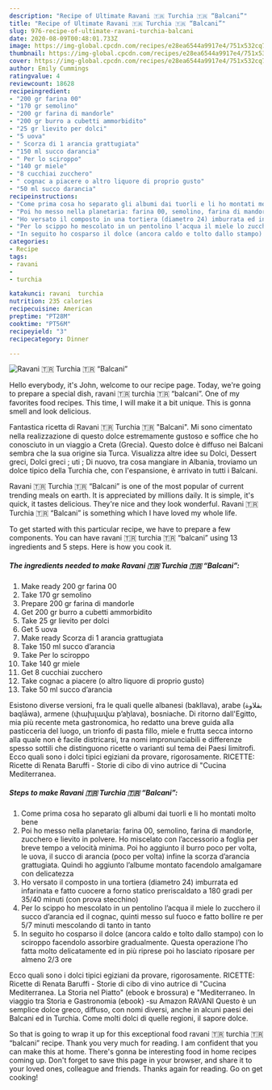 ```yaml
---
description: "Recipe of Ultimate Ravani 🇹🇷 Turchia 🇹🇷 “Balcani”"
title: "Recipe of Ultimate Ravani 🇹🇷 Turchia 🇹🇷 “Balcani”"
slug: 976-recipe-of-ultimate-ravani-turchia-balcani
date: 2020-08-09T00:48:01.733Z
image: https://img-global.cpcdn.com/recipes/e28ea6544a9917e4/751x532cq70/ravani-🇹🇷-turchia-🇹🇷-balcani-recipe-main-photo.jpg
thumbnail: https://img-global.cpcdn.com/recipes/e28ea6544a9917e4/751x532cq70/ravani-🇹🇷-turchia-🇹🇷-balcani-recipe-main-photo.jpg
cover: https://img-global.cpcdn.com/recipes/e28ea6544a9917e4/751x532cq70/ravani-🇹🇷-turchia-🇹🇷-balcani-recipe-main-photo.jpg
author: Emily Cummings
ratingvalue: 4
reviewcount: 18628
recipeingredient:
- "200 gr farina 00"
- "170 gr semolino"
- "200 gr farina di mandorle"
- "200 gr burro a cubetti ammorbidito"
- "25 gr lievito per dolci"
- "5 uova"
- " Scorza di 1 arancia grattugiata"
- "150 ml succo darancia"
- " Per lo sciroppo"
- "140 gr miele"
- "8 cucchiai zucchero"
- " cognac a piacere o altro liquore di proprio gusto"
- "50 ml succo darancia"
recipeinstructions:
- "Come prima cosa ho separato gli albumi dai tuorli e li ho montati molto bene"
- "Poi ho messo nella planetaria: farina 00, semolino, farina di mandorle, zucchero e lievito in polvere. Ho miscelato con l’accessorio a foglia per breve tempo a velocità minima. Poi ho aggiunto il burro poco per volta, le uova, il succo di arancia (poco per volta) infine la scorza d’arancia grattugiata. Quindi ho aggiunto l’albume montato facendolo amalgamare con delicatezza"
- "Ho versato il composto in una tortiera (diametro 24) imburrata ed infarinata e fatto cuocere a forno statico preriscaldato a 180 gradi per 35/40 minuti (con prova stecchino)"
- "Per lo scippo ho mescolato in un pentolino l’acqua il miele lo zucchero il succo d’arancia ed il cognac, quinti messo sul fuoco e fatto bollire re per 5/7 minuti mescolando di tanto in tanto"
- "In seguito ho cosparso il dolce (ancora caldo e tolto dallo stampo) con lo sciroppo facendolo assorbire gradualmente. Questa operazione l’ho fatta molto delicatamente ed in più riprese poi ho lasciato riposare per almeno 2/3 ore"
categories:
- Recipe
tags:
- ravani
- 
- turchia

katakunci: ravani  turchia 
nutrition: 235 calories
recipecuisine: American
preptime: "PT28M"
cooktime: "PT56M"
recipeyield: "3"
recipecategory: Dinner

---
```



![Ravani 🇹🇷 Turchia 🇹🇷 “Balcani”](https://img-global.cpcdn.com/recipes/e28ea6544a9917e4/751x532cq70/ravani-🇹🇷-turchia-🇹🇷-balcani-recipe-main-photo.jpg)

Hello everybody, it's John, welcome to our recipe page. Today, we're going to prepare a special dish, ravani 🇹🇷 turchia 🇹🇷 “balcani”. One of my favorites food recipes. This time, I will make it a bit unique. This is gonna smell and look delicious.

Fantastica ricetta di Ravani 🇹🇷 Turchia 🇹🇷 &#34;Balcani&#34;. Mi sono cimentato nella realizzazione di questo dolce estremamente gustoso e soffice che ho conosciuto in un viaggio a Creta (Grecia). Questo dolce è diffuso nei Balcani sembra che la sua origine sia Turca. Visualizza altre idee su Dolci, Dessert greci, Dolci greci ; uti ; Di nuovo, tra cosa mangiare in Albania, troviamo un dolce tipico della Turchia che, con l&#39;espansione, è arrivato in tutti i Balcani.

Ravani 🇹🇷 Turchia 🇹🇷 “Balcani” is one of the most popular of current trending meals on earth. It is appreciated by millions daily. It is simple, it's quick, it tastes delicious. They're nice and they look wonderful. Ravani 🇹🇷 Turchia 🇹🇷 “Balcani” is something which I have loved my whole life.


To get started with this particular recipe, we have to prepare a few components. You can have ravani 🇹🇷 turchia 🇹🇷 “balcani” using 13 ingredients and 5 steps. Here is how you cook it.

<!--inarticleads1-->

##### The ingredients needed to make Ravani 🇹🇷 Turchia 🇹🇷 “Balcani”:

1. Make ready 200 gr farina 00
1. Take 170 gr semolino
1. Prepare 200 gr farina di mandorle
1. Get 200 gr burro a cubetti ammorbidito
1. Take 25 gr lievito per dolci
1. Get 5 uova
1. Make ready  Scorza di 1 arancia grattugiata
1. Take 150 ml succo d’arancia
1. Take  Per lo sciroppo
1. Take 140 gr miele
1. Get 8 cucchiai zucchero
1. Take  cognac a piacere (o altro liquore di proprio gusto)
1. Take 50 ml succo d’arancia


Esistono diverse versioni, fra le quali quelle albanesi (bakllava), arabe (بقلاوة baqlāwa), armene (փախլավա pʼaḫlava), bosniache. Di ritorno dall&#39;Egitto, mia più recente meta gastronomica, ho redatto una breve guida alla pasticceria del luogo, un trionfo di pasta fillo, miele e frutta secca intorno alla quale non è facile districarsi, tra nomi impronunciabili e differenze spesso sottili che distinguono ricette o varianti sul tema dei Paesi limitrofi. Ecco quali sono i dolci tipici egiziani da provare, rigorosamente. RICETTE: Ricette di Renata Baruffi - Storie di cibo di vino autrice di &#34;Cucina Mediterranea. 

<!--inarticleads2-->

##### Steps to make Ravani 🇹🇷 Turchia 🇹🇷 “Balcani”:

1. Come prima cosa ho separato gli albumi dai tuorli e li ho montati molto bene
1. Poi ho messo nella planetaria: farina 00, semolino, farina di mandorle, zucchero e lievito in polvere. Ho miscelato con l’accessorio a foglia per breve tempo a velocità minima. Poi ho aggiunto il burro poco per volta, le uova, il succo di arancia (poco per volta) infine la scorza d’arancia grattugiata. Quindi ho aggiunto l’albume montato facendolo amalgamare con delicatezza
1. Ho versato il composto in una tortiera (diametro 24) imburrata ed infarinata e fatto cuocere a forno statico preriscaldato a 180 gradi per 35/40 minuti (con prova stecchino)
1. Per lo scippo ho mescolato in un pentolino l’acqua il miele lo zucchero il succo d’arancia ed il cognac, quinti messo sul fuoco e fatto bollire re per 5/7 minuti mescolando di tanto in tanto
1. In seguito ho cosparso il dolce (ancora caldo e tolto dallo stampo) con lo sciroppo facendolo assorbire gradualmente. Questa operazione l’ho fatta molto delicatamente ed in più riprese poi ho lasciato riposare per almeno 2/3 ore


Ecco quali sono i dolci tipici egiziani da provare, rigorosamente. RICETTE: Ricette di Renata Baruffi - Storie di cibo di vino autrice di &#34;Cucina Mediterranea. La Storia nel Piatto&#34; (ebook e brossura) e &#34;Mediterraneo. In viaggio tra Storia e Gastronomia (ebook) -su Amazon RAVANI Questo è un semplice dolce greco, diffuso, con nomi diversi, anche in alcuni paesi dei Balcani ed in Turchia. Come molti dolci di quelle regioni, il sapore dolce. 

So that is going to wrap it up for this exceptional food ravani 🇹🇷 turchia 🇹🇷 “balcani” recipe. Thank you very much for reading. I am confident that you can make this at home. There's gonna be interesting food in home recipes coming up. Don't forget to save this page in your browser, and share it to your loved ones, colleague and friends. Thanks again for reading. Go on get cooking!
